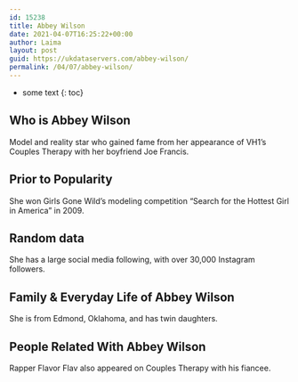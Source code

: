 ```yaml
---
id: 15238
title: Abbey Wilson
date: 2021-04-07T16:25:22+00:00
author: Laima
layout: post
guid: https://ukdataservers.com/abbey-wilson/
permalink: /04/07/abbey-wilson/
---
```


* some text
{: toc}


## Who is Abbey Wilson
                  
                  
                  
Model and reality star who gained fame from her appearance of VH1&#8217;s Couples Therapy with her boyfriend Joe Francis.
                  
              
            
              
            
                
                
                
## Prior to Popularity
                  
                  
                  
She won Girls Gone Wild&#8217;s modeling competition &#8220;Search for the Hottest Girl in America&#8221; in 2009.
                  
              
            
              
            
                
                
                
## Random data
                  
                  
                  
She has a large social media following, with over 30,000 Instagram followers.
                  
              
            
              
            
                
                
                
## Family & Everyday Life of Abbey Wilson
                  
                  
                  
She is from Edmond, Oklahoma, and has twin daughters.
                  
              
            
              
            
                
                
                
## People Related With Abbey Wilson
                  
                  
                  
Rapper Flavor Flav also appeared on Couples Therapy with his fiancee.
                  
              
            
              
            
                
              
            
              
              
            
            
              
            
          
          
          
